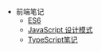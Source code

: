 <!--
 * @Description: In User Settings Edit
 * @Author: your name
 * @Date: 2019-07-31 20:55:21
 * @LastEditTime: 2019-10-01 17:18:22
 * @LastEditors: Please set LastEditors
 -->
- 前端笔记
    * [ES6](/ES6/)
    - [JavaScript 设计模式](/JsPattern/)
    - [TypeScript笔记](/TypeScript/)
